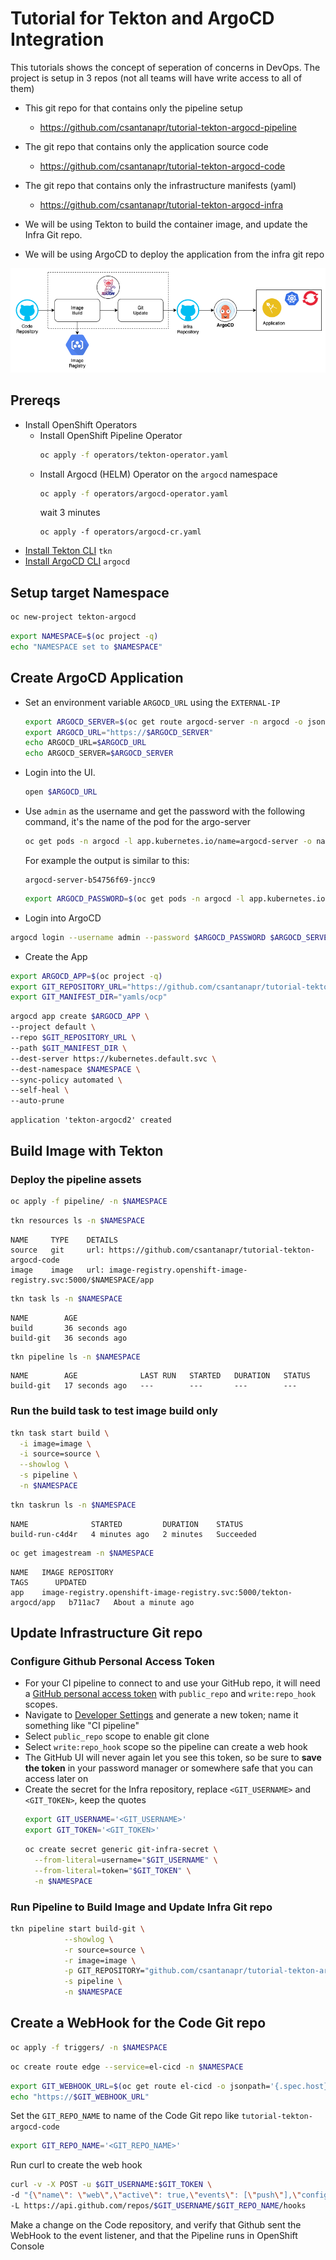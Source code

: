 # Tutorial for Tekton and ArgoCD Integration

This tutorials shows the concept of seperation of concerns in DevOps.
The project is setup in 3 repos (not all teams will have write access to all of them)
- This git repo for that contains only the pipeline setup 
  - https://github.com/csantanapr/tutorial-tekton-argocd-pipeline
- The git repo that contains only the application source code
  - https://github.com/csantanapr/tutorial-tekton-argocd-code
- The git repo that contains only the infrastructure manifests (yaml) 
  - https://github.com/csantanapr/tutorial-tekton-argocd-infra

- We will be using Tekton to build the container image, and update the Infra Git repo.
- We will be using ArgoCD to deploy the application from the infra git repo

![overview-diagram](./images/tekton-argocd.png)

## Prereqs

- Install OpenShift Operators 
  - Install OpenShift Pipeline Operator
    ```bash
    oc apply -f operators/tekton-operator.yaml
    ```
  - Install Argocd (HELM) Operator on the `argocd` namespace
    ```bash
    oc apply -f operators/argocd-operator.yaml
    ```
    wait 3 minutes
    ```
    oc apply -f operators/argocd-cr.yaml
    ```
- [Install Tekton CLI](https://github.com/tektoncd/cli#installing-tkn) `tkn`
- [Install ArgoCD CLI](https://argoproj.github.io/argo-cd/cli_installation/) `argocd`


## Setup target Namespace

```bash
oc new-project tekton-argocd
```

```bash
export NAMESPACE=$(oc project -q)
echo "NAMESPACE set to $NAMESPACE"
```

## Create ArgoCD Application

- Set an environment variable `ARGOCD_URL` using the `EXTERNAL-IP`
    ```bash
    export ARGOCD_SERVER=$(oc get route argocd-server -n argocd -o jsonpath='{.spec.host}')
    export ARGOCD_URL="https://$ARGOCD_SERVER"
    echo ARGOCD_URL=$ARGOCD_URL
    echo ARGOCD_SERVER=$ARGOCD_SERVER
    ```
- Login into the UI.
    ```bash
    open $ARGOCD_URL
    ```
- Use `admin` as the username and get the password with the following command, it's the name of the pod for the argo-server
    ```bash
    oc get pods -n argocd -l app.kubernetes.io/name=argocd-server -o name | cut -d'/' -f 2
    ```
    For example the output is similar to this:
    ```
    argocd-server-b54756f69-jncc9
    ```
    ```bash
    export ARGOCD_PASSWORD=$(oc get pods -n argocd -l app.kubernetes.io/name=argocd-server -o name | cut -d'/' -f 2)
    ```

- Login into ArgoCD
```bash
argocd login --username admin --password $ARGOCD_PASSWORD $ARGOCD_SERVER
```

- Create the App
```bash
export ARGOCD_APP=$(oc project -q)
export GIT_REPOSITORY_URL="https://github.com/csantanapr/tutorial-tekton-argocd-infra"
export GIT_MANIFEST_DIR="yamls/ocp"
```
```bash
argocd app create $ARGOCD_APP \
--project default \
--repo $GIT_REPOSITORY_URL \
--path $GIT_MANIFEST_DIR \
--dest-server https://kubernetes.default.svc \
--dest-namespace $NAMESPACE \
--sync-policy automated \
--self-heal \
--auto-prune
```

```
application 'tekton-argocd2' created
```

## Build Image with Tekton


### Deploy the pipeline assets
```bash
oc apply -f pipeline/ -n $NAMESPACE
```

```bash
tkn resources ls -n $NAMESPACE
```
```
NAME     TYPE    DETAILS
source   git     url: https://github.com/csantanapr/tutorial-tekton-argocd-code
image    image   url: image-registry.openshift-image-registry.svc:5000/$NAMESPACE/app
```

```bash
tkn task ls -n $NAMESPACE
```
```
NAME        AGE
build       36 seconds ago
build-git   36 seconds ago
```

```bash
tkn pipeline ls -n $NAMESPACE
```
```
NAME        AGE              LAST RUN   STARTED   DURATION   STATUS
build-git   17 seconds ago   ---        ---       ---        ---
```

### Run the build task to test image build only

```bash
tkn task start build \
  -i image=image \
  -i source=source \
  --showlog \
  -s pipeline \
  -n $NAMESPACE
```

```bash
tkn taskrun ls -n $NAMESPACE
```
```
NAME              STARTED         DURATION    STATUS                                     
build-run-c4d4r   4 minutes ago   2 minutes   Succeeded 
```

```bash
oc get imagestream -n $NAMESPACE
```
```
NAME   IMAGE REPOSITORY                                                     TAGS      UPDATED
app    image-registry.openshift-image-registry.svc:5000/tekton-argocd/app   b711ac7   About a minute ago
```

## Update Infrastructure Git repo

### Configure Github Personal Access Token

- For your CI pipeline to connect to and use your GitHub repo, it will need a [GitHub personal access token](https://help.github.com/en/github/authenticating-to-github/creating-a-personal-access-token-for-the-command-line) with `public_repo` and `write:repo_hook` scopes. 
- Navigate to [Developer Settings](https://github.com/settings/tokens) and generate a new token; name it something like "CI pipeline"
- Select `public_repo` scope to enable git clone
- Select `write:repo_hook` scope so the pipeline can create a web hook
- The GitHub UI will never again let you see this token, so be sure to **save the token** in your password manager or somewhere safe that you can access later on
- Create the secret for the Infra repository, replace `<GIT_USERNAME>` and `<GIT_TOKEN>`, keep the quotes
    ```bash
    export GIT_USERNAME='<GIT_USERNAME>'
    export GIT_TOKEN='<GIT_TOKEN>'
    ```
    ```bash
    oc create secret generic git-infra-secret \
      --from-literal=username="$GIT_USERNAME" \
      --from-literal=token="$GIT_TOKEN" \
      -n $NAMESPACE
    ```

### Run Pipeline to Build Image and Update Infra Git repo

```bash
tkn pipeline start build-git \
            --showlog \
            -r source=source \
            -r image=image \
            -p GIT_REPOSITORY="github.com/csantanapr/tutorial-tekton-argocd-infra" \
            -s pipeline \
            -n $NAMESPACE
```

## Create a WebHook for the Code Git repo


```bash
oc apply -f triggers/ -n $NAMESPACE
```

```bash
oc create route edge --service=el-cicd -n $NAMESPACE
```

```bash
export GIT_WEBHOOK_URL=$(oc get route el-cicd -o jsonpath='{.spec.host}' -n $NAMESPACE)
echo "https://$GIT_WEBHOOK_URL"
```

Set the `GIT_REPO_NAME` to name of the Code Git repo like `tutorial-tekton-argocd-code`
```bash
export GIT_REPO_NAME='<GIT_REPO_NAME>'
```

Run curl to create the web hook
```bash
curl -v -X POST -u $GIT_USERNAME:$GIT_TOKEN \
-d "{\"name\": \"web\",\"active\": true,\"events\": [\"push\"],\"config\": {\"url\": \"https://$GIT_WEBHOOK_URL\",\"content_type\": \"json\",\"insecure_ssl\": \"0\"}}" \
-L https://api.github.com/repos/$GIT_USERNAME/$GIT_REPO_NAME/hooks
```

Make a change on the Code repository, and verify that Github sent the WebHook to the event listener, and that the Pipeline runs in OpenShift Console